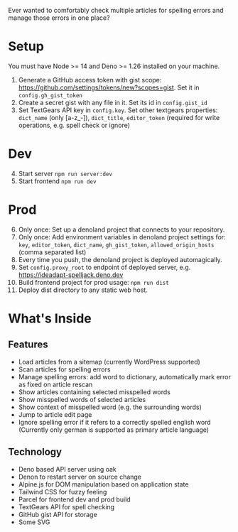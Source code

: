 Ever wanted to comfortably check multiple articles for spelling errors and manage those errors in one place?

# Setup

You must have Node >= 14 and Deno >= 1.26 installed on your machine.

1. Generate a GitHub access token with gist scope: https://github.com/settings/tokens/new?scopes=gist.
   Set it in `config.gh_gist_token`
2. Create a secret gist with any file in it. Set its id in `config.gist_id`
3. Set TextGears API key in `config.key`. Set other textgears properties: 
   `dict_name` (only [a-z_-]), `dict_title`, `editor_token` (required for write operations, e.g. spell check or ignore)

# Dev

4. Start server `npm run server:dev`
5. Start frontend `npm run dev`

# Prod

6. Only once: Set up a denoland project that connects to your repository. 
7. Only once: Add environment variables in denoland project settings for: 
   `key`, `editor_token`, `dict_name`, `gh_gist_token`, `allowed_origin_hosts` (comma separated list)
8. Every time you push, the denoland project is deployed automagically.
9. Set `config.proxy_root` to endpoint of deployed server, e.g. https://ideadapt-spelljack.deno.dev
10. Build frontend project for prod usage: `npm run dist`
11. Deploy dist directory to any static web host.


# What's Inside

## Features

- Load articles from a sitemap (currently WordPress supported)
- Scan articles for spelling errors
- Manage spelling errors: add word to dictionary, automatically mark error as fixed on article rescan
- Show articles containing selected misspelled words
- Show misspelled words of selected articles
- Show context of misspelled word (e.g. the surrounding words)
- Jump to article edit page
- Ignore spelling error if it refers to a correctly spelled english word (Currently only german is supported as primary article language)

## Technology

- Deno based API server using oak
- Denon to restart server on source change
- Alpine.js for DOM manipulation based on application state
- Tailwind CSS for fuzzy feeling
- Parcel for frontend dev and prod build
- TextGears API for spell checking
- GitHub gist API for storage
- Some SVG